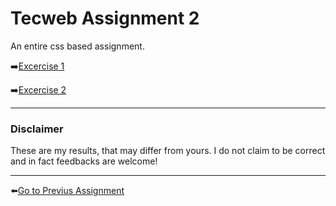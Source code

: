 # Tecweb Assignment 2
An entire css based assignment.

➡️[Excercise 1](1/)

➡️[Excercise 2](2/)

---
### Disclaimer
These are my results, that may differ from yours. I do not claim to be correct and in fact feedbacks are welcome!

---

⬅️[Go to Previus Assignment](1/)